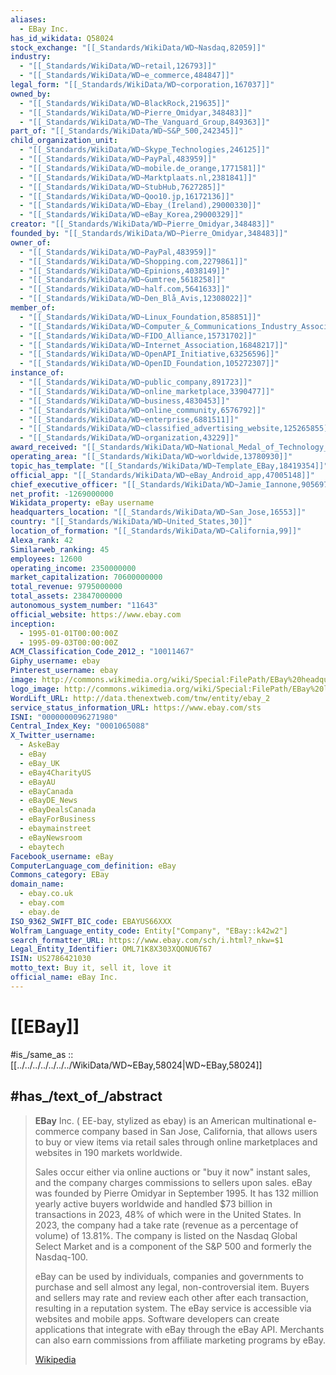 ```yaml
---
aliases:
  - EBay Inc.
has_id_wikidata: Q58024
stock_exchange: "[[_Standards/WikiData/WD~Nasdaq,82059]]"
industry:
  - "[[_Standards/WikiData/WD~retail,126793]]"
  - "[[_Standards/WikiData/WD~e_commerce,484847]]"
legal_form: "[[_Standards/WikiData/WD~corporation,167037]]"
owned_by:
  - "[[_Standards/WikiData/WD~BlackRock,219635]]"
  - "[[_Standards/WikiData/WD~Pierre_Omidyar,348483]]"
  - "[[_Standards/WikiData/WD~The_Vanguard_Group,849363]]"
part_of: "[[_Standards/WikiData/WD~S&P_500,242345]]"
child_organization_unit:
  - "[[_Standards/WikiData/WD~Skype_Technologies,246125]]"
  - "[[_Standards/WikiData/WD~PayPal,483959]]"
  - "[[_Standards/WikiData/WD~mobile.de_orange,1771581]]"
  - "[[_Standards/WikiData/WD~Marktplaats.nl,2381841]]"
  - "[[_Standards/WikiData/WD~StubHub,7627285]]"
  - "[[_Standards/WikiData/WD~Qoo10.jp,16172136]]"
  - "[[_Standards/WikiData/WD~Ebay_(Ireland),29000330]]"
  - "[[_Standards/WikiData/WD~eBay_Korea,29000329]]"
creator: "[[_Standards/WikiData/WD~Pierre_Omidyar,348483]]"
founded_by: "[[_Standards/WikiData/WD~Pierre_Omidyar,348483]]"
owner_of:
  - "[[_Standards/WikiData/WD~PayPal,483959]]"
  - "[[_Standards/WikiData/WD~Shopping.com,2279861]]"
  - "[[_Standards/WikiData/WD~Epinions,4038149]]"
  - "[[_Standards/WikiData/WD~Gumtree,5618258]]"
  - "[[_Standards/WikiData/WD~half.com,5641633]]"
  - "[[_Standards/WikiData/WD~Den_Blå_Avis,12308022]]"
member_of:
  - "[[_Standards/WikiData/WD~Linux_Foundation,858851]]"
  - "[[_Standards/WikiData/WD~Computer_&_Communications_Industry_Association,3685364]]"
  - "[[_Standards/WikiData/WD~FIDO_Alliance,15731702]]"
  - "[[_Standards/WikiData/WD~Internet_Association,16848217]]"
  - "[[_Standards/WikiData/WD~OpenAPI_Initiative,63256596]]"
  - "[[_Standards/WikiData/WD~OpenID_Foundation,105272307]]"
instance_of:
  - "[[_Standards/WikiData/WD~public_company,891723]]"
  - "[[_Standards/WikiData/WD~online_marketplace,3390477]]"
  - "[[_Standards/WikiData/WD~business,4830453]]"
  - "[[_Standards/WikiData/WD~online_community,6576792]]"
  - "[[_Standards/WikiData/WD~enterprise,6881511]]"
  - "[[_Standards/WikiData/WD~classified_advertising_website,125265855]]"
  - "[[_Standards/WikiData/WD~organization,43229]]"
award_received: "[[_Standards/WikiData/WD~National_Medal_of_Technology_and_Innovation,937629]]"
operating_area: "[[_Standards/WikiData/WD~worldwide,13780930]]"
topic_has_template: "[[_Standards/WikiData/WD~Template_EBay,18419354]]"
official_app: "[[_Standards/WikiData/WD~eBay_Android_app,47005148]]"
chief_executive_officer: "[[_Standards/WikiData/WD~Jamie_Iannone,90569739]]"
net_profit: -1269000000
Wikidata_property: eBay username
headquarters_location: "[[_Standards/WikiData/WD~San_Jose,16553]]"
country: "[[_Standards/WikiData/WD~United_States,30]]"
location_of_formation: "[[_Standards/WikiData/WD~California,99]]"
Alexa_rank: 42
Similarweb_ranking: 45
employees: 12600
operating_income: 2350000000
market_capitalization: 70600000000
total_revenue: 9795000000
total_assets: 23847000000
autonomous_system_number: "11643"
official_website: https://www.ebay.com
inception:
  - 1995-01-01T00:00:00Z
  - 1995-09-03T00:00:00Z
ACM_Classification_Code_2012_: "10011467"
Giphy_username: ebay
Pinterest_username: ebay
image: http://commons.wikimedia.org/wiki/Special:FilePath/EBay%20headquarters%202018.jpg
logo_image: http://commons.wikimedia.org/wiki/Special:FilePath/EBay%20logo.svg
WordLift_URL: http://data.thenextweb.com/tnw/entity/ebay_2
service_status_information_URL: https://www.ebay.com/sts
ISNI: "0000000096271980"
Central_Index_Key: "0001065088"
X_Twitter_username:
  - AskeBay
  - eBay
  - eBay_UK
  - eBay4CharityUS
  - eBayAU
  - eBayCanada
  - eBayDE_News
  - eBayDealsCanada
  - eBayForBusiness
  - ebaymainstreet
  - eBayNewsroom
  - ebaytech
Facebook_username: eBay
ComputerLanguage_com_definition: eBay
Commons_category: EBay
domain_name:
  - ebay.co.uk
  - ebay.com
  - ebay.de
ISO_9362_SWIFT_BIC_code: EBAYUS66XXX
Wolfram_Language_entity_code: Entity["Company", "EBay::k42w2"]
search_formatter_URL: https://www.ebay.com/sch/i.html?_nkw=$1
Legal_Entity_Identifier: OML71K8X303XQONU6T67
ISIN: US2786421030
motto_text: Buy it, sell it, love it
official_name: eBay Inc.
---
```


# [[EBay]] 

#is_/same_as :: [[../../../../../../../WikiData/WD~EBay,58024|WD~EBay,58024]] 

## #has_/text_of_/abstract 

> **EBay** Inc. ( EE-bay, stylized as ebay) is an American multinational e-commerce company 
> based in San Jose, California, that allows users to buy or view items via retail sales 
> through online marketplaces and websites in 190 markets worldwide. 
> 
> Sales occur either via online auctions or "buy it now" instant sales, and the company charges commissions to sellers upon sales. eBay was founded by Pierre Omidyar in September 1995. It has 132 million yearly active buyers worldwide and handled $73 billion in transactions in 2023, 48% of which were in the United States. In 2023, the company had a take rate (revenue as a percentage of volume) of 13.81%. The company is listed on the Nasdaq Global Select Market and is a component of the S&P 500 and formerly the Nasdaq-100.
>
> eBay can be used by individuals, companies and governments to purchase and sell almost any legal, non-controversial item. Buyers and sellers may rate and review each other after each transaction, resulting in a reputation system. The eBay service is accessible via websites and mobile apps. Software developers can create applications that integrate with eBay through the eBay API. Merchants can also earn commissions from affiliate marketing programs by eBay.
>
> [Wikipedia](https://en.wikipedia.org/wiki/EBay) 

